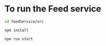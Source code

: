 # To run the Feed service

```sh
cd feedService/src
```

```sh
npm install
```

```sh
npm run start
```
